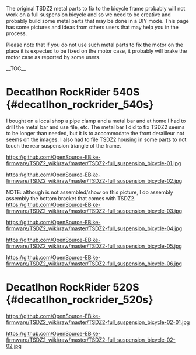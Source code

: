 The original TSDZ2 metal parts to fix to the bicycle frame probably will
not work on a full suspension bicycle and so we need to be creative and
probably build some metal parts that may be done in a DIY mode. This
page has some pictures and ideas from others users that may help you in
the process.

Please note that if you do not use such metal parts to fix the motor on
the place it is expected to be fixed on the motor case, it probably will
brake the motor case as reported by some users.

\_\_TOC\_\_

# Decatlhon RockRider 540S {#decatlhon_rockrider_540s}

I bought on a local shop a pipe clamp and a metal bar and at home I had
to drill the metal bar and use file, etc. The metal bar I did to fix
TSDZ2 seems to be longer than needed, but it is to accommodate the front
derailleur not seems on the images. I also had to file TSDZ2 housing in
some parts to not touch the rear suspension triangle of the frame.

<https://github.com/OpenSource-EBike-firmware/TSDZ2_wiki/raw/master/TSDZ2-full_suspension_bicycle-01.jpg>

<https://github.com/OpenSource-EBike-firmware/TSDZ2_wiki/raw/master/TSDZ2-full_suspension_bicycle-02.jpg>

NOTE: although is not assembled/show on this picture, I do assembly
assembly the bottom bracket that comes with TSDZ2.\
<https://github.com/OpenSource-EBike-firmware/TSDZ2_wiki/raw/master/TSDZ2-full_suspension_bicycle-03.jpg>

<https://github.com/OpenSource-EBike-firmware/TSDZ2_wiki/raw/master/TSDZ2-full_suspension_bicycle-04.jpg>

<https://github.com/OpenSource-EBike-firmware/TSDZ2_wiki/raw/master/TSDZ2-full_suspension_bicycle-05.jpg>

<https://github.com/OpenSource-EBike-firmware/TSDZ2_wiki/raw/master/TSDZ2-full_suspension_bicycle-06.jpg>

# Decatlhon RockRider 520S {#decatlhon_rockrider_520s}

<https://github.com/OpenSource-EBike-firmware/TSDZ2_wiki/raw/master/TSDZ2-full_suspension_bicycle-02-01.jpg>

<https://github.com/OpenSource-EBike-firmware/TSDZ2_wiki/raw/master/TSDZ2-full_suspension_bicycle-02-02.jpg>
